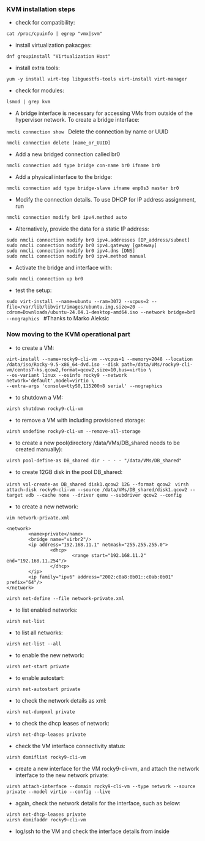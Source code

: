 ### KVM installation steps

- check for compatibility:

`cat /proc/cpuinfo | egrep "vmx|svm"`

- install virtualization pakacges:

`dnf groupinstall "Virtualization Host"
`

- install extra tools:

`yum -y install virt-top libguestfs-tools virt-install virt-manager
`

- check for modules:

`lsmod | grep kvm
`

- A bridge interface is necessary for accessing VMs from outside of the hypervisor network. To create a bridge interface:

`nmcli connection show
`
Delete the connection by name or UUID

`nmcli connection delete [name_or_UUID]
`

- Add a new bridged connection called br0

`nmcli connection add type bridge con-name br0 ifname br0
`

- Add a physical interface to the bridge:

`nmcli connection add type bridge-slave ifname enp0s3 master br0
`

- Modify the connection details. To use DHCP for IP address assignment, run

`nmcli connection modify br0 ipv4.method auto
`

- Alternatively, provide the data for a static IP address:

```
sudo nmcli connection modify br0 ipv4.addresses [IP_address/subnet]
sudo nmcli connection modify br0 ipv4.gateway [gateway]
sudo nmcli connection modify br0 ipv4.dns [DNS]
sudo nmcli connection modify br0 ipv4.method manual

```

- Activate the bridge and interface with:

`sudo nmcli connection up br0
`

- test the setup:

`sudo virt-install --name=ubuntu --ram=3072 --vcpus=2 --file=/var/lib/libvirt/images/ubuntu.img,size=20 --cdrom=Downloads/ubuntu-24.04.1-desktop-amd64.iso --network bridge=br0 --nographics
`
#Thanks to Marko Aleksic [](https://phoenixnap.com/kb/install-kvm-centos)

### Now moving to the KVM operational part

- to create a VM:

```
virt-install --name=rocky9-cli-vm --vcpus=1 --memory=2048 --location /data/iso/Rocky-9.5-x86_64-dvd.iso --disk path=/data/VMs/rocky9-cli-vm/centos7-ks.qcow2,format=qcow2,size=10,bus=virtio \
--os-variant linux --osinfo rocky9 --network network='default',model=virtio \
--extra-args 'console=ttyS0,115200n8 serial' --nographics
```
- to shutdown a VM:

`virsh shutdown rocky9-cli-vm`

- to remove a VM with including provisioned storage:

`virsh undefine rocky9-cli-vm --remove-all-storage`

- to create a new pool(directory /data/VMs/DB_shared needs to be created manually):

`virsh pool-define-as DB_shared dir - - - - "/data/VMs/DB_shared"
`

- to create 12GB disk in the pool DB_shared:

`virsh vol-create-as DB_shared disk1.qcow2 12G --format qcow2
`
`virsh attach-disk rocky9-cli-vm --source /data/VMs/DB_shared/disk1.qcow2 --target vdb --cache none --driver qemu --subdriver qcow2 --config
`

- to create a new network:

`vim network-private.xml
`
```
<network>
        <name>private</name>
        <bridge name="virbr2"/>
        <ip address="192.168.11.1" netmask="255.255.255.0">
                <dhcp>
                        <range start="192.168.11.2" end="192.168.11.254"/>
                </dhcp>
        </ip>
        <ip family="ipv6" address="2002:c0a8:0b01::c0ab:0b01" prefix="64"/>
</network>
```

`virsh net-define --file network-private.xml
`
- to list enabled networks:

`virsh net-list
`

- to list all networks:

`virsh net-list --all
`

- to enable the new network:

`virsh net-start private
`

- to enable autostart:

`virsh net-autostart private
`

- to check the network details as xml:

`virsh net-dumpxml private
`

- to check the dhcp leases of network:

`virsh net-dhcp-leases private
`

- check the VM interface connectivity status:

`virsh domiflist rocky9-cli-vm
`

- create a new interface for the VM rocky9-cli-vm, and attach the network interface to the new network private:

`virsh attach-interface --domain rocky9-cli-vm --type network --source private --model virtio --config --live
`

- again, check the network details for the interface, such as below:

```
virsh net-dhcp-leases private
virsh domifaddr rocky9-cli-vm
```

- log/ssh to the VM and check the interface details from inside



